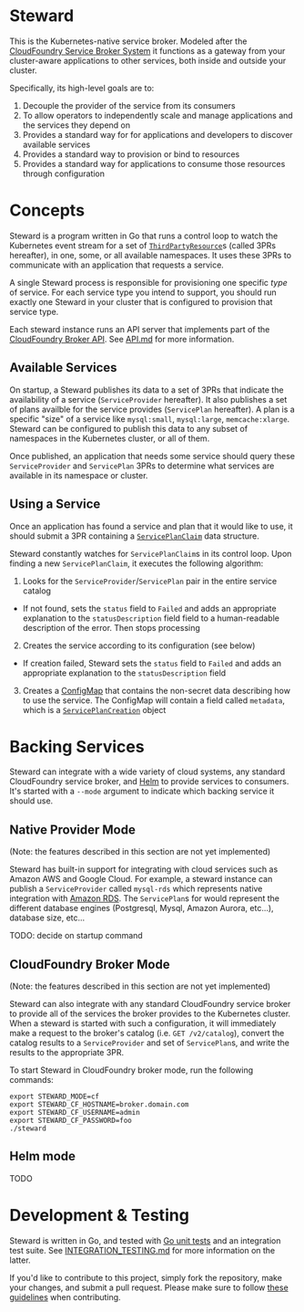 # Steward

This is the Kubernetes-native service broker. Modeled after the [CloudFoundry Service Broker System][cfbroker]
it functions as a gateway from your cluster-aware applications to other services, both inside and outside your cluster.

Specifically, its high-level goals are to:

1. Decouple the provider of the service from its consumers
2. To allow operators to independently scale and manage applications and the services they depend on
3. Provides a standard way for for applications and developers to discover available services
4. Provides a standard way to provision or bind to resources
5. Provides a standard way for applications to consume those resources through configuration

# Concepts

Steward is a program written in Go that runs a control loop to watch the Kubernetes event stream
for a set of [`ThirdPartyResource`][3pr]s (called 3PRs hereafter), in one, some, or all available
namespaces. It uses these 3PRs to communicate with an application that requests a service.

A single Steward process is responsible for provisioning one specific _type_ of service. For each
service type you intend to support, you should run exactly one Steward in your cluster that is
configured to provision that service type.

Each steward instance runs an API server that implements part of the [CloudFoundry Broker API](https://docs.cloudfoundry.org/services/api.html). See [API.md](./API.md) for more information.

## Available Services

On startup, a Steward publishes its data to a set of 3PRs that indicate the availability of a
service (`ServiceProvider` hereafter). It also publishes a set of plans availble for the service
provides (`ServicePlan` hereafter).  A plan is a specific "size" of a service like `mysql:small`,
`mysql:large`, `memcache:xlarge`.
Steward can be configured to publish this data to any subset of namespaces in the Kubernetes cluster, or all of them.

Once published, an application that needs some service should query these `ServiceProvider` and
`ServicePlan` 3PRs to determine what services are available in its namespace or cluster.

## Using a Service

Once an application has found a service and plan that it would like to use, it should submit a 3PR containing
a [`ServicePlanClaim`](./DATA_STRUCTURES.md) data structure.

Steward constantly watches for `ServicePlanClaim`s in its control loop. Upon finding a new `ServicePlanClaim`,
it executes the following algorithm:

1. Looks for the `ServiceProvider`/`ServicePlan` pair in the entire service catalog
  - If not found, sets the `status` field to `Failed` and adds an appropriate explanation to the `statusDescription` field
    field to a human-readable description of the error. Then stops processing
2. Creates the service according to its configuration (see below)
  - If creation failed, Steward sets the `status` field to `Failed` and adds an appropriate explanation to the `statusDescription` field
3. Creates a [ConfigMap][configMap] that contains the non-secret data describing how to use the service. The ConfigMap will contain a field called `metadata`, which is a [`ServicePlanCreation`][servicePlanCreation] object

# Backing Services

Steward can integrate with a wide variety of cloud systems, any standard CloudFoundry service broker,
and [Helm](https://github.com/kubernetes/helm) to provide services to consumers. It's started with a `--mode` argument to indicate which backing service it should use.

## Native Provider Mode

(Note: the features described in this section are not yet implemented)

Steward has built-in support for integrating with cloud services such as Amazon AWS and Google Cloud.
For example, a steward instance can publish a `ServiceProvider` called `mysql-rds` which represents
native integration with [Amazon RDS][rds].
The `ServicePlan`s for would represent the different database engines (Postgresql, Mysql, Amazon
Aurora, etc...), database size, etc...

TODO: decide on startup command

## CloudFoundry Broker Mode

(Note: the features described in this section are not yet implemented)

Steward can also integrate with any standard CloudFoundry service broker to provide all of the services
the broker provides to the Kubernetes cluster. When a steward is started with such a configuration,
it will immediately make a request to the broker's catalog (i.e. `GET /v2/catalog`), convert the
catalog results to a `ServiceProvider` and set of `ServicePlan`s, and write the results to the
appropriate 3PR.

To start Steward in CloudFoundry broker mode, run the following commands:

```console
export STEWARD_MODE=cf
export STEWARD_CF_HOSTNAME=broker.domain.com
export STEWARD_CF_USERNAME=admin
export STEWARD_CF_PASSWORD=foo
./steward
```

## Helm mode

TODO

# Development & Testing

Steward is written in Go, and tested with [Go unit tests](https://godoc.org/testing) and an integration test suite. See [INTEGRATION_TESTING.md](./INTEGRATION_TESTING.md) for more information on the latter.

If you'd like to contribute to this project, simply fork the repository, make your changes, and submit a pull request. Please make sure to follow [these guidelines](https://deis.com/docs/workflow/contributing/submitting-a-pull-request/) when contributing.

[cfbroker]: https://docs.cloudfoundry.org/services/overview.html
[3pr]: https://github.com/kubernetes/kubernetes/blob/master/docs/design/extending-api.md
[rds]: https://aws.amazon.com/rds
[configMap]: http://kubernetes.io/docs/user-guide/configmap/
[servicePlanCreation]: ./DATA_STRUCTURES.md#serviceplancreation
